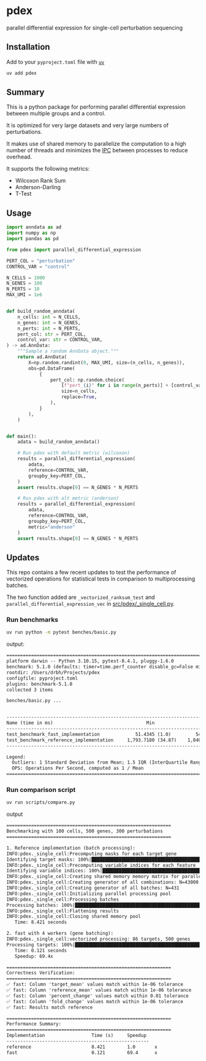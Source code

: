 # pdex

parallel differential expression for single-cell perturbation sequencing

## Installation

Add to your `pyproject.toml` file with [`uv`](https://github.com/astral-sh/uv)

```bash
uv add pdex
```

## Summary

This is a python package for performing parallel differential expression between multiple groups and a control.

It is optimized for very large datasets and very large numbers of perturbations.

It makes use of shared memory to parallelize the computation to a high number of threads and minimizes the [IPC](https://en.wikipedia.org/wiki/Inter-process_communication) between processes to reduce overhead.

It supports the following metrics:

- Wilcoxon Rank Sum
- Anderson-Darling
- T-Test

## Usage

```python
import anndata as ad
import numpy as np
import pandas as pd

from pdex import parallel_differential_expression

PERT_COL = "perturbation"
CONTROL_VAR = "control"

N_CELLS = 1000
N_GENES = 100
N_PERTS = 10
MAX_UMI = 1e6


def build_random_anndata(
    n_cells: int = N_CELLS,
    n_genes: int = N_GENES,
    n_perts: int = N_PERTS,
    pert_col: str = PERT_COL,
    control_var: str = CONTROL_VAR,
) -> ad.AnnData:
    """Sample a random AnnData object."""
    return ad.AnnData(
        X=np.random.randint(0, MAX_UMI, size=(n_cells, n_genes)),
        obs=pd.DataFrame(
            {
                pert_col: np.random.choice(
                    [f"pert_{i}" for i in range(n_perts)] + [control_var],
                    size=n_cells,
                    replace=True,
                ),
            }
        ),
    )


def main():
    adata = build_random_anndata()

    # Run pdex with default metric (wilcoxon)
    results = parallel_differential_expression(
        adata,
        reference=CONTROL_VAR,
        groupby_key=PERT_COL,
    )
    assert results.shape[0] == N_GENES * N_PERTS

    # Run pdex with alt metric (anderson)
    results = parallel_differential_expression(
        adata,
        reference=CONTROL_VAR,
        groupby_key=PERT_COL,
        metric="anderson"
    )
    assert results.shape[0] == N_GENES * N_PERTS
```


## Updates

This repo contains a few recent updates to test the performance of vectorized operations for statistical tests in comparison to multiprocessing batches.

The two function added are `_vectorized_ranksum_test` and `parallel_differential_expression_vec` in [src/pdex/_single_cell.py](src/pdex/_single_cell.py).

### Run benchmarks

```bash
uv run python -m pytest benches/basic.py
```

output:

```txt
=================================================================================================== test session starts ====================================================================================================
platform darwin -- Python 3.10.15, pytest-8.4.1, pluggy-1.6.0
benchmark: 5.1.0 (defaults: timer=time.perf_counter disable_gc=False min_rounds=5 min_time=0.000005 max_time=1.0 calibration_precision=10 warmup=False warmup_iterations=100000)
rootdir: /Users/drbh/Projects/pdex
configfile: pyproject.toml
plugins: benchmark-5.1.0
collected 3 items

benches/basic.py ...                                                                                                                                                                                                 [100%]


--------------------------------------------------------------------------------------------------- benchmark: 2 tests --------------------------------------------------------------------------------------------------
Name (time in ms)                                  Min                   Max                  Mean             StdDev                Median                IQR            Outliers      OPS            Rounds  Iterations
-------------------------------------------------------------------------------------------------------------------------------------------------------------------------------------------------------------------------
test_benchmark_fast_implementation             51.4345 (1.0)         54.8240 (1.0)         52.3380 (1.0)       0.8007 (1.0)         52.1402 (1.0)       0.8673 (1.0)           4;1  19.1066 (1.0)          19           1
test_benchmark_reference_implementation     1,793.7180 (34.87)    1,840.0030 (33.56)    1,814.5615 (34.67)    18.8329 (23.52)    1,811.3458 (34.74)    30.7128 (35.41)         2;0   0.5511 (0.03)          5           1
-------------------------------------------------------------------------------------------------------------------------------------------------------------------------------------------------------------------------

Legend:
  Outliers: 1 Standard Deviation from Mean; 1.5 IQR (InterQuartile Range) from 1st Quartile and 3rd Quartile.
  OPS: Operations Per Second, computed as 1 / Mean
==================================================================================================== 3 passed in 17.60s ====================================================================================================
```


### Run comparison script

```bash
uv run scripts/compare.py
```

output

```txt  
============================================================
Benchmarking with 100 cells, 500 genes, 300 perturbations
============================================================

1. Reference implementation (batch processing):
INFO:pdex._single_cell:Precomputing masks for each target gene
Identifying target masks: 100%|███████████████████████████████████████████████████████████████████████████████████████████████████████████| 86/86 [00:00<00:00, 26029.02it/s]
INFO:pdex._single_cell:Precomputing variable indices for each feature
Identifying variable indices: 100%|███████████████████████████████████████████████████████████████████████████████████████████████████| 500/500 [00:00<00:00, 5203851.12it/s]
INFO:pdex._single_cell:Creating shared memory memory matrix for parallel computing
INFO:pdex._single_cell:Creating generator of all combinations: N=43000
INFO:pdex._single_cell:Creating generator of all batches: N=431
INFO:pdex._single_cell:Initializing parallel processing pool
INFO:pdex._single_cell:Processing batches
Processing batches: 100%|█████████████████████████████████████████████████████████████████████████████████████████████████████████████████▋| 430/431 [00:08<00:00, 51.37it/s]
INFO:pdex._single_cell:Flattening results
INFO:pdex._single_cell:Closing shared memory pool
   Time: 8.421 seconds

2. fast with 4 workers (gene batching):
INFO:pdex._single_cell:vectorized processing: 86 targets, 500 genes
Processing targets: 100%|███████████████████████████████████████████████████████████████████████████████████████████████████████████████████| 86/86 [00:00<00:00, 940.55it/s]
   Time: 0.121 seconds
   Speedup: 69.4x

============================================================
Correctness Verification:
============================================================
✅ fast: Column 'target_mean' values match within 1e-06 tolerance
✅ fast: Column 'reference_mean' values match within 1e-06 tolerance
✅ fast: Column 'percent_change' values match within 0.01 tolerance
✅ fast: Column 'fold_change' values match within 1e-06 tolerance
✅ fast: Results match reference

============================================================
Performance Summary:
============================================================
Implementation                 Time (s)     Speedup
----------------------------------------------------
reference                      8.421        1.0       x
fast                           0.121        69.4      x
```